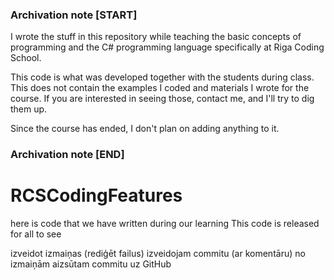 ### Archivation note [START]
I wrote the stuff in this repository while teaching the basic concepts of programming and the C# programming language specifically at Riga Coding School.

This code is what was developed together with the students during class. This does not contain the examples I coded and materials I wrote for the course. If you are interested in seeing those, contact me, and I'll try to dig them up. 

Since the course has ended, I don't plan on adding anything to it.

### Archivation note [END]

# RCSCodingFeatures
here is code that we have written during our learning
This code is released for all to see

izveidot izmaiņas (rediģēt failus)
izveidojam commitu (ar komentāru) no izmaiņām
aizsūtam commitu uz GitHub
